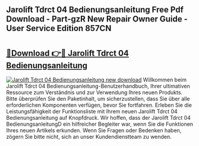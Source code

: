 ## Jarolift Tdrct 04 Bedienungsanleitung Free Pdf Download - Part-gzR New Repair Owner Guide - User Service Edition 857CN

# <h2><a href="http://df1sdqa.blite.top/?on=Jarolift+Tdrct+04+Bedienungsanleitung">🔗Download 👉🔴 Jarolift Tdrct 04 Bedienungsanleitung</a></h2>

[![Jarolift Tdrct 04 Bedienungsanleitung new download](https://i.imgur.com/lujVjoI.png)](http://df1sdqa.blite.top/?on=Jarolift+Tdrct+04+Bedienungsanleitung)
Willkommen beim Jarolift Tdrct 04 Bedienungsanleitung-Benutzerhandbuch, Ihrer ultimativen Ressource zum Verständnis und zur Verwendung Ihres neuen Produkts. Bitte überprüfen Sie den Paketinhalt, um sicherzustellen, dass Sie über alle erforderlichen Komponenten verfügen, bevor Sie fortfahren. Erleben Sie die Leistungsfähigkeit der Funktionsliste mit Ihrem neuen Jarolift Tdrct 04 Bedienungsanleitung auf Knopfdruck. Wir hoffen, dass der Jarolift Tdrct 04 BedienungsanleitungD ein hilfreicher Begleiter war, wenn Sie die Funktionen Ihres neuen Artikels erkunden. Wenn Sie Fragen oder Bedenken haben, zögern Sie bitte nicht, sich an unser Kundendienstteam zu wenden.
